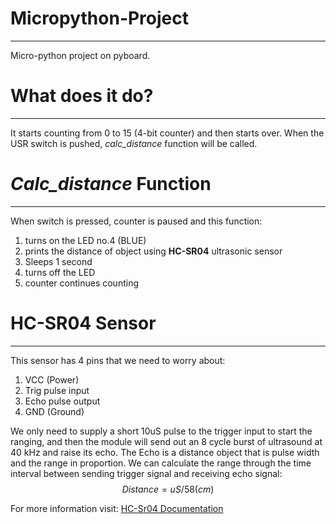 # Micropython-Project
---
Micro-python project on pyboard.


# What does it do?
---
It starts counting from 0 to 15 (4-bit counter) and then starts over. When the USR switch is pushed, *calc_distance* function will be called.


# *Calc_distance* Function
---
When switch is pressed, counter is paused and this function:
1. turns on the LED no.4 (BLUE)
2. prints the distance of object using **HC-SR04** ultrasonic sensor
3. Sleeps 1 second
4. turns off the LED
5. counter continues counting


# HC-SR04 Sensor
---
This sensor has 4 pins that we need to worry about:
1. VCC (Power)
2. Trig pulse input
3. Echo pulse output
4. GND (Ground)

We only need to supply a short 10uS pulse to the trigger input to start the ranging, and then the module will send out an 8 cycle burst of ultrasound at 40 kHz and raise its echo. The Echo is a distance object that is pulse width and the range in proportion.
We can calculate the range through the time interval between sending trigger signal and receiving echo signal:
$$Distance = uS / 58 (cm)$$ 

For more information visit: [HC-Sr04 Documentation](https://cdn.sparkfun.com/datasheets/Sensors/Proximity/HCSR04.pdf)


